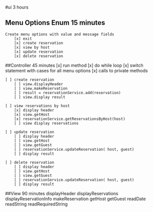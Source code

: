 #ui 3 hours

## Menu Options Enum 15 minutes
    Create menu options with value and message fields
        [x] exit
        [x] create reservation
        [x] view by host
        [x] update reservation
        [x] delete reservation
        
##Controller 45 minutes
    [x] run method
        [x] do while loop
        [x] switch statement with cases for all menu options
        [x] calls to private methods
        
    [ ] create reservation
        [ ] view.displayHeader
        [ ] view.makeReservation
        [ ] result = reservationService.add(reservation)
        [ ] view.display result
        
    [ ] view reservations by host
        [x] display header
        [x] view.getHost
        [x] reservationService.getReservationsByHost(host)
        [ ] view display reservations
    
    [ ] update reservation
        [ ] display header
        [ ] view.getHost
        [ ] view.getGuest
        [ ] reservationService.updateReservation( host, guest)
        [ ] display result
    
    [ ] delete reservation
        [ ] display header
        [ ] view.getHost
        [ ] view.getGuest
        [ ] reservationService.updateReservation( host, guest)
        [ ] display result            

##View 90 minutes
    displayHeader
    displayReservations
    displayReservationInfo
    makeReservation
    getHost
    getGuest
    readDate
    readString
    readRequiredString